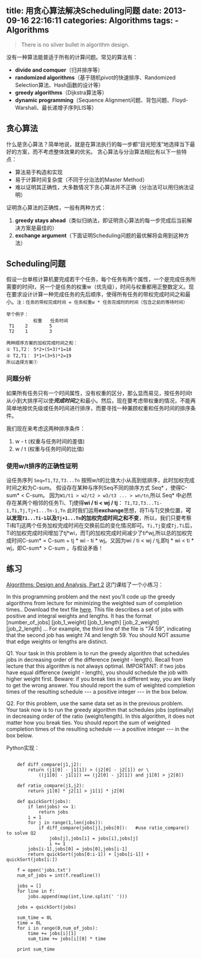 title: 用贪心算法解决Scheduling问题
date: 2013-09-16 22:16:11
categories: Algorithms
tags: 
    - Algorithms
---

>There is no silver bullet in algorithm design.

没有一种算法能普适于所有的计算问题。常见的算法有：

+ **divide and comquer**（归并排序等）
+ **randomized algorithms**（基于随机pivot的快速排序、Randomized Selection算法、Hash函数的设计等）
+ **greedy algorithms**（Dijkstra算法等）
+ **dynamic programming**（Sequence Alignment问题、背包问题、Floyd-Warshall、最长递增子序列LIS等）

## 贪心算法

什么是贪心算法？简单地说，就是在算法执行的每一步都“目光短浅”地选择当下最好的方案，而不考虑整体效果的优劣。
贪心算法与分治算法相比有以下一些特点：

<!--more-->

+ 算法易于构造和实现
+ 易于计算时间复杂度（不同于分治法的Master Method）
+ 难以证明其正确性，大多数情况下贪心算法并不正确（分治法可以用归纳法证明）

证明贪心算法的正确性，一般有两种方式：

1. **greedy stays ahead**（类似归纳法，即证明贪心算法的每一步完成后当前解决方案是最佳的）
2. **exchange argument**（下面证明Scheduling问题的最优解将会用到这种方法）

## Scheduling问题
	
假设一台单核计算机要完成若干个任务，每个任务有两个属性，一个是完成任务所需要的时间t，另一个是任务的权重w（优先级），时间与权重都用正整数定义。现在要求设计计算一种完成任务的先后顺序，使得所有任务的带权完成时间之和最小。`注：任务的带权完成时间 = 任务权重w * 任务完成时的时间（包含之前的等待时间）`

	举个例子：
		      权重   任务时间
	 T1	   2	    5
	 T2	   1	    3

	两种顺序方案的加权完成时间之和：
	① T1,T2： 5*2+(5+3)*1=18
	② T2,T1： 3*1+(3+5)*2=19
	所以选择方案①

### **问题分析**

如果所有任务只有一个时间属性，没有权重的区分，那么显而易见，按任务时间t从小到大排序可以使***完成时间***之和最小。然后，现在要考虑带权重的情况，不能再简单地按优先级或任务时间进行排序，而要寻找一种兼顾权重和任务时间的排序条件。

我们现在来考虑这两种排序条件：

1. w - t (权重与任务时间的差值)
2. w / t (权重与任务时间的比值)

### **使用w/t排序的正确性证明**

设任务序列 `Seq=T1,T2,T3...Tn` 按照w/t的比值大小从高到低排序，此时加权完成时间之和为C-sum。
假设存在某种与序列Seq不同的排序方式 Seq\* ，使得C-sum\* < C-sum。
因为`W1/t1 > w2/t2 > w3/t3 ... > wn/tn`,所以 Seq\* 中必然存在某两个相邻的任务Ti、Tj使得**wi / ti < wj / tj**：
`T1,T2,T3...Ti-1,Ti,Tj,Tj+1...Tn-1,Tn`
此时我们运用**exchange**思想，将Ti与Tj交换位置，**可以发现`T1...Ti-1`以及`Tj+1...Tn`的加权完成时间之和不变**，所以，我们只要考察Ti和Tj这两个任务加权完成时间在交换前后的变化情况即可。`Ti,Tj`变成`Tj,Ti`后，Ti的加权完成时间增加了tj\*wi，而Tj的加权完成时间减少了ti\*wj,所以总的加权完成时间C-sum\* = C-sum + tj \* wi - ti \* wj。又因为wi / ti < wj / tj,即tj \* wi < ti \* wj，即C-sum\* > C-sum ，与假设矛盾！

## **练习**
[Algorithms: Design and Analysis, Part 2](https://class.coursera.org/algo2-002/lecture/index) 这门课给了一个小练习：

In this programming problem and the next you'll code up the greedy algorithms from lecture for minimizing the weighted sum of completion times.. Download the text file [here](http://spark-public.s3.amazonaws.com/algo2/datasets/jobs.txt). This file describes a set of jobs with positive and integral weights and lengths. It has the format
[number_of_jobs]
[job_1_weight] [job_1_length]
[job_2_weight] [job_2_length]
...
For example, the third line of the file is "74 59", indicating that the second job has weight 74 and length 59. You should NOT assume that edge weights or lengths are distinct.

Q1. Your task in this problem is to run the greedy algorithm that schedules jobs in decreasing order of the difference (weight - length). Recall from lecture that this algorithm is not always optimal. IMPORTANT: if two jobs have equal difference (weight - length), you should schedule the job with higher weight first. Beware: if you break ties in a different way, you are likely to get the wrong answer. You should report the sum of weighted completion times of the resulting schedule --- a positive integer --- in the box below.

Q2. For this problem, use the same data set as in the previous problem. Your task now is to run the greedy algorithm that schedules jobs (optimally) in decreasing order of the ratio (weight/length). In this algorithm, it does not matter how you break ties. You should report the sum of weighted completion times of the resulting schedule --- a positive integer --- in the box below.

Python实现：

``` lang:python Scheduling.py

    def diff_compare(j1,j2):
        return (j1[0] - j1[1]) > (j2[0] - j2[1]) or \
            ((j1[0] - j1[1]) == (j2[0] - j2[1]) and j1[0] > j2[0])

    def ratio_compare(j1,j2):
        return j1[0] * j2[1] > j1[1] * j2[0]

    def quickSort(jobs):
        if len(jobs) <= 1:
            return jobs
        i = 1
        for j in range(1,len(jobs)):
            if diff_compare(jobs[j],jobs[0]):   #use ratio_compare() to solve Q2
                jobs[j],jobs[i] = jobs[i],jobs[j]
                i += 1               
        jobs[i-1],jobs[0] = jobs[0],jobs[i-1]
        return quickSort(jobs[0:i-1]) + [jobs[i-1]] + quickSort(jobs[i:])

    f = open('jobs.txt')
    num_of_jobs = int(f.readline())

    jobs = []
    for line in f:
        jobs.append(map(int,line.split(' ')))

    jobs = quickSort(jobs)

    sum_time = 0L
    time = 0L
    for i in range(0,num_of_jobs):
        time += jobs[i][1]
        sum_time += jobs[i][0] * time

    print sum_time
    
```
